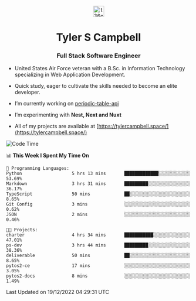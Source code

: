 <p align="center">
<a href="https://www.linkedin.com/in/t36campbell" target="blank"><img align="center" src="https://ik.imagekit.io/t36campbell/Portfolio/linkedin.png.original_m8bbGgPh6.png" alt="t36campbell" height="30" width="30" /></a>
</p>
<h1 align="center">Tyler S Campbell</h1>
<h3 align="center">Full Stack Software Engineer</h3>

* United States Air Force veteran with a B.Sc. in Information Technology specializing in Web Application Development. 

* Quick study, eager to cultivate the skills needed to become an elite developer.

* I’m currently working on [periodic-table-api](https://github.com/t36campbell/periodic-table-api)

* I’m experimenting with **Nest, Next and Nuxt**

* All of my projects are available at [https://tylercampbell.space/](https://tylercampbell.space/)

<!--START_SECTION:waka-->
![Code Time](http://img.shields.io/badge/Code%20Time-2%2C050%20hrs%2051%20mins-blue)

📊 **This Week I Spent My Time On** 

```text
💬 Programming Languages: 
Python                   5 hrs 13 mins       █████████████░░░░░░░░░░░░   53.69% 
Markdown                 3 hrs 31 mins       █████████░░░░░░░░░░░░░░░░   36.17% 
TypeScript               50 mins             ██░░░░░░░░░░░░░░░░░░░░░░░   8.65% 
Git Config               3 mins              ░░░░░░░░░░░░░░░░░░░░░░░░░   0.62% 
JSON                     2 mins              ░░░░░░░░░░░░░░░░░░░░░░░░░   0.46%

🐱‍💻 Projects: 
charter                  4 hrs 34 mins       ███████████░░░░░░░░░░░░░░   47.01% 
ps-dev                   3 hrs 44 mins       █████████░░░░░░░░░░░░░░░░   38.36% 
deliverable              50 mins             ██░░░░░░░░░░░░░░░░░░░░░░░   8.65% 
pytos2-ce                17 mins             ░░░░░░░░░░░░░░░░░░░░░░░░░   3.05% 
pytos2-docs              8 mins              ░░░░░░░░░░░░░░░░░░░░░░░░░   1.49%

```


 Last Updated on 19/12/2022 04:29:31 UTC
<!--END_SECTION:waka-->
